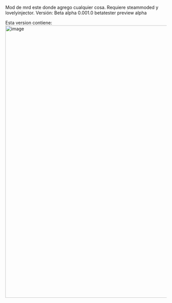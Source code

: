 Mod de mrd este donde agrego cualquier cosa.
Requiere steammoded y lovelyinjector. 
Versión: Beta alpha 0.001.0 betatester preview alpha

Esta version contiene: 
<img width="1527" height="853" alt="image" src="https://github.com/user-attachments/assets/e8136a65-4b8f-484d-8511-ae0de0c752e4" />
